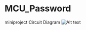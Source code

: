 # MCU_Password
miniproject
Circuit Diagram
![Alt text](https://drive.google.com/file/d/1n8ABIrzCN4zmpAGVGDddGcFoFvl7CRUo/view?usp=sharing "Circuit Diagram")
